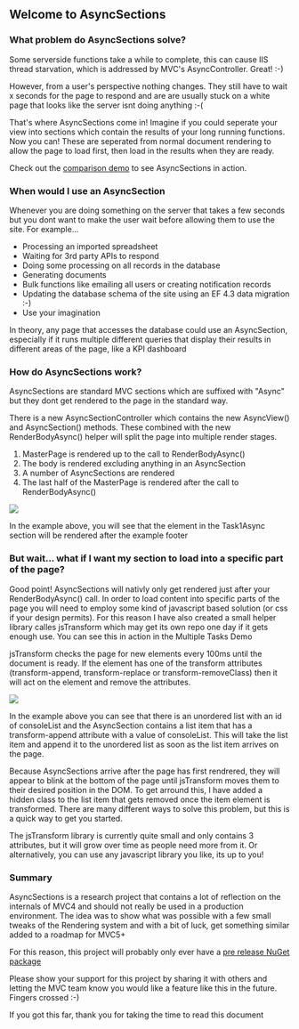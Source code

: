 <h2>Welcome to AsyncSections</h2>

<h3>What problem do AsyncSections solve?</h3>
<p>Some serverside functions take a while to complete, this can cause IIS thread starvation, which is addressed by MVC's AsyncController. Great! :-)</p>
<p>However, from a user's perspective nothing changes. They still have to wait x seconds for the page to respond and are are usually stuck on a white page that looks like the server isnt doing anything :-(</p>
<p>That's where AsyncSections come in! Imagine if you could seperate your view into sections which contain the results of your long running functions. Now you can! These are seperated from normal document rendering to allow the page to load first, then load in the results when they are ready.</p>

<p>Check out the <a href="http://asyncsectionsdemo.atlascode.com/Comparison" target="_blank">comparison demo</a> to see AsyncSections in action.<p>

<h3>When would I use an AsyncSection</h3>
<p>Whenever you are doing something on the server that takes a few seconds but you dont want to make the user wait before allowing them to use the site. For example...</p>
<ul>
	<li>Processing an imported spreadsheet</li>
	<li>Waiting for 3rd party APIs to respond</li>
	<li>Doing some processing on all records in the database</li>
	<li>Generating documents</li>
	<li>Bulk functions like emailing all users or creating notification records</li>
	<li>Updating the database schema of the site using an EF 4.3 data migration :-)</li>
	<li>Use your imagination</li>
</ul>
<p>In theory, any page that accesses the database could use an AsyncSection, especially if it runs multiple different queries that display their results in different areas of the page, like a KPI dashboard</p>

<h3>How do AsyncSections work?</h3>
<p>AsyncSections are standard MVC sections which are suffixed with "Async" but they dont get rendered to the page in the standard way.</p>

<p>There is a new AsyncSectionController which contains the new AsyncView() and AsyncSection() methods. These combined with the new RenderBodyAsync() helper will split the page into multiple render stages.</p>
<ol>
	<li>MasterPage is rendered up to the call to RenderBodyAsync()</li>
	<li>The body is rendered excluding anything in an AsyncSection</li>
	<li>A number of AsyncSections are rendered</li>
	<li>The last half of the MasterPage is rendered after the call to RenderBodyAsync()</li>
</ol>

![](https://raw.github.com/atlascode/asyncsections/master/AtlasCode.AsyncSections.Demos/Content/AsyncSectionsBasics.png?raw=true)

<p>In the example above, you will see that the element in the Task1Async section will be rendered after the example footer</p>

<h3>But wait... what if I want my section to load into a specific part of the page?</h3>
<p>Good point! AsyncSections will nativly only get rendered just after your RenderBodyAsync() call. In order to load content into specific parts of the page you will need to employ some kind of javascript based solution (or css if your design permits). For this reason I have also created a small helper library calles jsTransform which may get its own repo one day if it gets enough use. You can see this in action in the Multiple Tasks Demo</p>
<p>jsTransform checks the page for new elements every 100ms until the document is ready. If the element has one of the transform attributes (transform-append, transform-replace or transform-removeClass) then it will act on the element and remove the attributes.</p>

![](https://raw.github.com/atlascode/asyncsections/master/AtlasCode.AsyncSections.Demos/Content/ConsoleDemo.png?raw=true)

<p>In the example above you can see that there is an unordered list with an id of consoleList and the AsyncSection contains a list item that has a transform-append attribute with a value of consoleList. This will take the list item and append it to the unordered list as soon as the list item arrives on the page.</p>
<p>Because AsyncSections arrive after the page has first rendrered, they will appear to blink at the bottom of the page until jsTransform moves them to their desired position in the DOM. To get arround this, I have added a hidden class to the list item that gets removed once the item element is transformed. There are many different ways to solve this problem, but this is a quick way to get you started.</p>
<p>The jsTransform library is currently quite small and only contains 3 attributes, but it will grow over time as people need more from it. Or alternatively, you can use any javascript library you like, its up to you!</p>

<h3>Summary</h3>
<p>AsyncSections is a research project that contains a lot of reflection on the internals of MVC4 and should not really be used in a production environment. The idea was to show what was possible with a few small tweaks of the Rendering system and with a bit of luck, get something similar added to a roadmap for MVC5+</p>
<p>For this reason, this project will probably only ever have a <a href="https://nuget.org/packages/AtlasCode.AsyncSections">pre release NuGet package</a></p>
<p>Please show your support for this project by sharing it with others and letting the MVC team know you would like a feature like this in the future. Fingers crossed :-)</p>
<p>If you got this far, thank you for taking the time to read this document</p>
